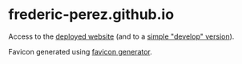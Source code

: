 # frederic-perez.github.io

Access to the [deployed website](https://frederic-perez.github.io/) (and to a [simple "develop" version](https://frederic-perez.github.io/index-develop.html)). 

Favicon generated using [favicon generator](https://favicon.io/favicon-generator/).
